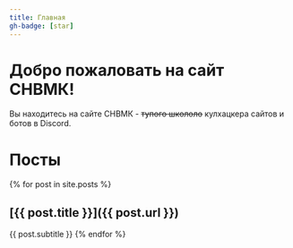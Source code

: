 ```yaml
---
title: Главная
gh-badge: [star]
---
```


# Добро пожаловать на сайт СНВМК!

Вы находитесь на сайте СНВМК - ~~тупого школоло~~ кулхацкера сайтов и ботов в Discord.

# Посты

{% for post in site.posts %}
## [{{ post.title }}]({{ post.url }})
{{ post.subtitle }}
{% endfor %}
